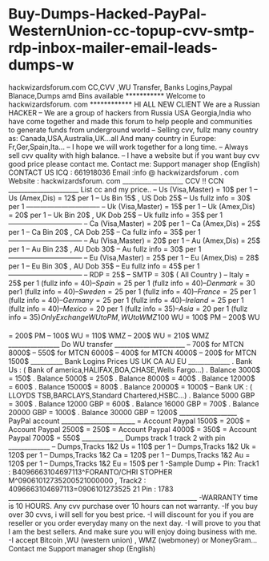 # Buy-Dumps-Hacked-PayPal-WesternUnion-cc-topup-cvv-smtp-rdp-inbox-mailer-email-leads-dumps-w
hackwizardsforum.com  CC,CVV ,WU Transfer, Banks Logins,Paypal Blanace,Dumps amd Bins available *********** Welcome to hackwizardsforum. com  ************ HI ALL NEW CLIENT We are a Russian HACKER  – We are a group of hackers from Russia USA Georgia,India who have come together and made this forum to help people and   communities to generate funds from underground world  – Selling cvv, fullz many country as: Canada,USA,Australia,UK…all And many country in Europe: Fr,Ger,Spain,Ita… – I hope we will work together for a long time. – Always sell cvv quality with high balance. – I have a website but if you want buy cvv good price please contact me. Contact me: Support manager shop (English)                                             CONTACT US                                        ICQ : 661918036                                        Email :info @ hackwizardsforum . com                                        Website : hackwizardsforum. com  ___________________ CCV !! CCN ______________________ List cc and my price.. – Us (Visa,Master) = 10$ per 1 – Us (Amex,Dis) = 12$ per 1 – Us Bin 15$ , US Dob 25$ – Us fullz info = 30$ per 1 ——————————– – Uk (Visa,Master) = 15$ per 1 – Uk (Amex,Dis) = 20$ per 1 – Uk Bin 20$ , UK Dob 25$ – Uk fullz info = 35$ per 1 ——————————– – Ca (Visa,Master) = 20$ per 1 – Ca (Amex,Dis) = 25$ per 1 – Ca Bin 20$ , CA Dob 25$ – Ca fullz info = 35$ per 1 ——————————– – Au (Visa,Master) = 20$ per 1 – Au (Amex,Dis) = 25$ per 1 – Au Bin 23$ , AU Dob 30$ – Au fullz info = 30$ per 1 ——————————– – Eu (Visa,Master) = 25$ per 1 – Eu (Amex,Dis) = 28$ per 1 – Eu Bin 30$ , AU Dob 35$ – Eu fullz info = 45$ per 1 ——————————– – RDP = 25$ – SMTP = 30$ ( All Country ) – Italy = 25$ per 1 (fullz info = 40$) – Spain = 25$ per 1 (fullz info = 40$) – Denmark = 30$ per1 (fullz info = 40$) – Sweden = 25$ per 1 (fullz info = 40$) – France = 25$ per 1 (fullz info = 40$) – Germany = 25$ per 1 (fullz info = 40$) – Ireland = 25$ per 1 (fullz info = 40$) – Mexico = 20$ per 1 (fullz info = 35$) – Asia = 20$ per 1 (fullz info = 35$) _________i Only Exchange WU to PM , WU to WMZ_________ – 100$ WU = 100$ PM – 200$ WU = 200$ PM – 100$ WU = 110$ WMZ – 200$ WU = 210$ WMZ ________________ Do WU transfer ______________________ – 700$ for MTCN 8000$ – 550$ for MTCN 6000$ – 400$ for MTCN 4000$ – 200$ for MTCN 1500$ __________ Bank Logins Prices US UK CA AU EU _____________ . Bank Us : ( Bank of america,HALIFAX,BOA,CHASE,Wells Fargo…) . Balance 3000$ = 150$ . Balance 5000$ = 250$ . Balance 8000$ = 400$ . Balance 12000$ = 600$ . Balance 15000$ = 800$ . Balance 20000$ = 1000$ – Bank UK : ( LLOYDS TSB,BARCLAYS,Standard Chartered,HSBC…) . Balance 5000 GBP = 300$ . Balance 12000 GBP = 600$ . Balance 16000 GBP = 700$ . Balance 20000 GBP = 1000$ . Balance 30000 GBP = 1200$ __________________ PayPal account _______________________ = Account Paypal 1500$ = 200$ = Account Paypal 2500$ = 250$ = Account Paypal 4000$ = 350$ = Account Paypal 7000$ = 550$ _____________ Dumps track 1 track 2 with pin _____________ – Dumps,Tracks 1&amp;2 Us = 110$ per 1 – Dumps,Tracks 1&amp;2 Uk = 120$ per 1 – Dumps,Tracks 1&amp;2 Ca = 120$ per 1 – Dumps,Tracks 1&amp;2 Au = 120$ per 1 – Dumps,Tracks 1&amp;2 Eu = 150$ per 1 -Sample Dump + Pin: Track1 : B4096663104697113^FORANTO/CHRI STOPHER M^09061012735200521000000 , Track2 : 4096663104697113=0906101273525 21 Pin : 1783 ___________________________________________________________ -WARRANTY time is 10 HOURS. Any cvv purchase over 10 hours can not warranty. -If you buy over 30 cvvs, i will sell for you best price. -I will discount for you if you are reseller or you order everyday many on the next day. -I will prove to you that I am the best sellers. And make sure you will enjoy doing business with me. -I accept Bitcoin ,WU (western union) , WMZ (webmoney) or MoneyGram… Contact me Support manager shop (English)
